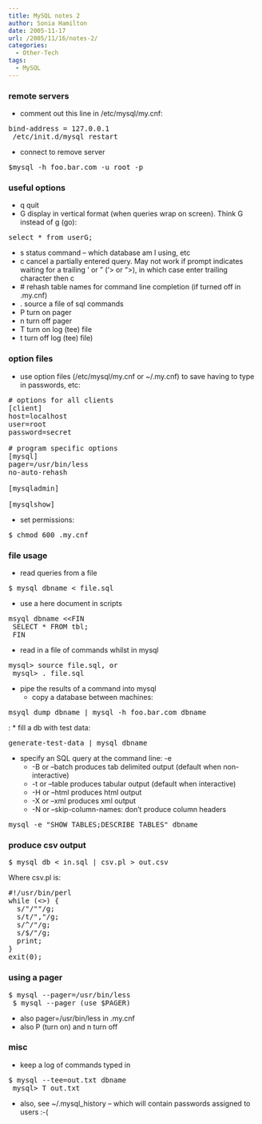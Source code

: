 ```yaml
---
title: MySQL notes 2
author: Sonia Hamilton
date: 2005-11-17
url: /2005/11/16/notes-2/
categories:
  - Other-Tech
tags:
  - MySQL
---
```

### remote servers

  * comment out this line in /etc/mysql/my.cnf:

<pre>bind-address = 127.0.0.1
 /etc/init.d/mysql restart</pre>

  * connect to remove server

<pre>$mysql -h foo.bar.com -u root -p</pre>

### <!--more--> useful options

  * q quit
  * G display in vertical format (when queries wrap on screen). Think G instead of g (go):

<pre>select * from userG;</pre>

  * s status command &#8211; which database am I using, etc
  * c cancel a partially entered query. May not work if prompt indicates waiting for a trailing &#8216; or &#8221; (&#8216;> or &#8220;>), in which case enter trailing character then c
  * \# rehash table names for command line completion (if turned off in .my.cnf)
  * . source a file of sql commands
  * P turn on pager
  * n turn off pager
  * T turn on log (tee) file
  * t turn off log (tee) file)

### option files

  * use option files (/etc/mysql/my.cnf or ~/.my.cnf) to save having to type in passwords, etc:

<pre># options for all clients
[client]
host=localhost
user=root
password=secret

# program specific options
[mysql]
pager=/usr/bin/less
no-auto-rehash

[mysqladmin]

[mysqlshow]</pre>

  * set permissions:

<pre>$ chmod 600 .my.cnf</pre>

### file usage

  * read queries from a file

<pre>$ mysql dbname &lt; file.sql</pre>

  * use a here document in scripts

<pre>msyql dbname &lt;&lt;FIN
 SELECT * FROM tbl;
 FIN</pre>

  * read in a file of commands whilst in mysql

<pre>mysql&gt; source file.sql, or
 mysql&gt; . file.sql</pre>

  * pipe the results of a command into mysql 
      * copy a database between machines:

<pre>msyql dump dbname | mysql -h foo.bar.com dbname</pre>
:     * fill a db with test data:

<pre>generate-test-data | mysql dbname</pre>

  * specify an SQL query at the command line: -e 
      * -B or &#8211;batch produces tab delimited output (default when non-interactive)
      * -t or &#8211;table produces tabular output (default when interactive)
      * -H or &#8211;html produces html output
      * -X or &#8211;xml produces xml output
      * -N or &#8211;skip-column-names: don&#8217;t produce column headers

<pre>mysql -e "SHOW TABLES;DESCRIBE TABLES" dbname</pre>

### produce csv output

<pre>$ mysql db &lt; in.sql | csv.pl &gt; out.csv</pre>

Where csv.pl is:

<pre>#!/usr/bin/perl
while (&lt;&gt;) {
  s/"/""/g;
  s/t/","/g;
  s/^/"/g;
  s/$/"/g;
  print;
}
exit(0);</pre>

### using a pager

<pre>$ mysql --pager=/usr/bin/less
 $ mysql --pager (use $PAGER)</pre>

  * also pager=/usr/bin/less in .my.cnf
  * also P (turn on) and n turn off

### misc

  * keep a log of commands typed in

<pre>$ mysql --tee=out.txt dbname
 mysql&gt; T out.txt</pre>

  * also, see ~/.mysql_history &#8211; which will contain passwords assigned to users :-(
